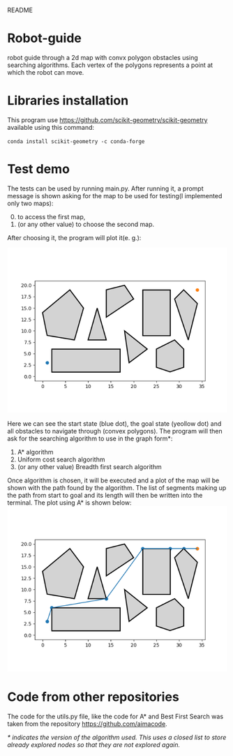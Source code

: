 README

# Robot-guide
robot guide through a 2d map with convx polygon obstacles using searching algorithms. Each vertex of the polygons represents a point at which the robot can move.

# Libraries installation
This program use  https://github.com/scikit-geometry/scikit-geometry available using this command:

`conda install scikit-geometry -c conda-forge`

# Test demo
The tests can be used by running main.py. After running it, a prompt message is shown asking for the map to be used for testing(I implemented only two maps):

0. to access the first map, 
1. (or any other value) to choose the second map. 

After choosing it, the program will plot it(e. g.):

![Figure_1.png](Figure_1.png)

Here we can see the start state (blue dot), the goal state (yeollow dot) and all obstacles to navigate through (convex polygons). The program will then ask for the searching algorithm to use in the graph form*:
1. A* algorithm
2. Uniform cost search algorithm
3. (or any other value) Breadth first search algorithm

 Once algorithm is chosen, it will be executed and a plot of the map will be shown with the path found by the algorithm. The list of segments making up the path from start to goal and its length will then be written into the terminal. 
The plot using A* is shown below:
![Figure_2.png](Figure_2.png)

# Code from other repositories
The code for the utils.py file, like the code for A* and Best First Search was taken from the repository https://github.com/aimacode.

_* indicates the version of the algorithm used. This uses a closed list to store already explored nodes so that they are not explored again._
